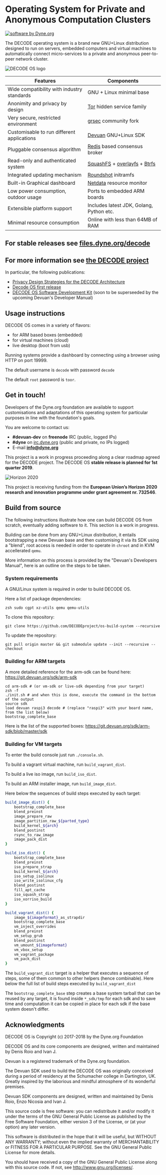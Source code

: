 # Operating System for Private and Anonymous Computation Clusters

[![software by Dyne.org](https://www.dyne.org/wp-content/uploads/2015/12/software_by_dyne.png)](http://www.dyne.org)

<div class="center">

The DECODE operating system is a brand new GNU+Linux distribution
designed to run on servers, embedded computers and virtual machines to
automatically connect micro-services to a private and anonymous
peer-to-peer network cluster.

</div>

<img src="https://decodeos.dyne.org/img/decodeos_logo-800px.jpg" class="pic" alt="DECODE OS logo">

| Features                                   | Components                                                                                                                                                                                                  |
|--------------------------------------------|-------------------------------------------------------------------------------------------------------------------------------------------------------------------------------------------------------------|
| Wide compatibility with industry standards | GNU + Linux minimal base                                                                                                                                                                                    |
| Anonimity and privacy by design            | [Tor](https://torproject.org) hidden service family                                                                                                                                                         |
| Very secure, restricted environment        | [grsec](https://github.com/minipli/linux-unofficial_grsec/wiki) community fork                                                                                                                              |
| Customisable to run different applications | [Devuan](https://devuan.org) GNU+Linux SDK                                                                                                                                                                  |
| Pluggable consensus algorithm              | [Redis](https://redis.io) based consensus broker                                                                                                                                                            |
| Read-only and authenticated system         | [SquashFS](http://tldp.org/HOWTO/SquashFS-HOWTO/whatis.html) + [overlayfs](https://www.kernel.org/doc/Documentation/filesystems/overlayfs.txt) + [Btrfs](https://btrfs.wiki.kernel.org/index.php/Main_Page) |
| Integrated updating mechanism              | [Roundshot](https://github.com/DECODEproject/roundshot) initramfs                                                                                                                                           |
| Built-in Graphical dashboard		     | [Netdata](https://github.com/netdata/netdata) resource monitor                                                                                                                                              |
| Low power consumption, outdoor usage       | Ports to embedded ARM boards                                                                                                                                                                                |
| Extensible platform support                | Includes latest JDK, Golang, Python etc.                                                                                                                                                                    |
| Minimal resource consumption               | Online with less than 64MB of RAM                                                                                                                                                                           |

## For stable releases see <a href="https://files.dyne.org/decode">files.dyne.org/decode</a>

## For more information see <a href="https://decodeproject.eu">the DECODE project</a>

In particular, the following publications:

- <a href="https://decodeproject.eu/publications/privacy-design-strategies-decode-architecture">Privacy Design Strategies for the DECODE Architecture</a>
- <a href="https://decodeproject.eu/publications/decode-os-first-release">Decode OS first release</a>
- <a href="https://decodeproject.eu/publications/decode-os-software-development-kit">DECODE OS Software Development Kit</a> (soon to be superseeded by the upcoming Devuan's Developer Manual)

## Usage instructions

DECODE OS comes in a variety of flavors:

- for ARM based boxes (embedded)
- for virtual machines (cloud)
- live desktop (boot from usb)

Running systems provide a dashboard by connecting using a browser
using HTTP on port 19999.

The default username is `decode` with password `decode`

The default `root` password is `toor`.

## Get in touch!

Developers of the Dyne.org foundation are available to support
customisations and adaptations of this operating system for particular
purposes in line with the foundation's goals.

You are welcome to contact us:

 - **#devuan-dev** on **freenode** IRC (public, logged IPs)
 - **#dyne** on <a href="https://irc.dyne.org">irc.dyne.org</a> (public and private, no IPs logged)
 - E-mail **info@dyne.org**

This project is a work in progress proceeding along a clear roadmap
agreed for the DECODE project. The DECODE OS **stable release is planned
for 1st quarter 2019**.

<img alt="Horizon 2020" src="https://zenroom.dyne.org/img/ec_logo.png" class="pic">

This project is receiving funding from the **European Union’s Horizon
2020 research and innovation programme under grant agreement
nr. 732546**.

## Build from source

The following instructions illustrate how one can build DECODE OS from
scratch, eventually adding software to it. This section is a work in
progress.

Building can be done from any GNU+Linux distribution, it entails
bootstrapping a new Devuan base and then customising it via its SDK
using a "blend", root access is needed in order to operate in `chroot`
and in KVM accellerated `qemu`.

More information on this process is provided by the "Devuan's
Developers Manual", here is an outline on the steps to be taken.



### System requirements

A GNU/Linux system is required in order to build DECODE OS.

Here a list of package dependencies:
```
zsh sudo cgpt xz-utils qemu qemu-utils
```

To clone this repository:

```
git clone https://github.com/DECODEproject/os-build-system --recursive
```

To update the repository:

```
git pull origin master && git submodule update --init --recursive --checkout
```


### Building for ARM targets

A more detailed reference for the arm-sdk can be found here: https://git.devuan.org/sdk/arm-sdk

```
cd arm-sdk # (or vm-sdk or live-sdk depending from your target)
zsh -f
./init.sh # and when this is done, execute the command in the bottom of the output
source sdk
load devuan raspi3 decode # (replace "raspi3" with your board name, from the list below)
bootstrap_complete_base
```

Here is the list of the supported boxes: https://git.devuan.org/sdk/arm-sdk/blob/master/sdk 


### Building for VM targets


To enter the build console just run `./console.sh`.

To build a vagrant virtual machine, run `build_vagrant_dist`.

To build a live iso image, run `build_iso_dist`.

To build an ARM installer image, run `build_image_dist`.

Here below the sequences of build steps executed by each target:

```sh
build_image_dist() {
	bootstrap_complete_base
	blend_preinst
	image_prepare_raw
	image_partition_raw_${parted_type}
	build_kernel_${arch}
	blend_postinst
	rsync_to_raw_image
	image_pack_dist
}

build_iso_dist() {
	bootstrap_complete_base
	blend_preinst
	iso_prepare_strap
	build_kernel_${arch}
	iso_setup_isolinux
	iso_write_isolinux_cfg
	blend_postinst
	fill_apt_cache
	iso_squash_strap
	iso_xorriso_build
}

build_vagrant_dist() {
	image_${imageformat}_as_strapdir
	bootstrap_complete_base
	vm_inject_overrides
	blend_preinst
	vm_setup_grub
	blend_postinst
	vm_umount_${imageformat}
	vm_vbox_setup
	vm_vagrant_package
	vm_pack_dist
}
```

The `build_vagrant_dist` target is a helper that executes a sequence
of steps, some of them common to other helpers (hence
combinable). Here below the full list of build steps executed by
`build_vagrant_dist`

The `bootstrap_complete_base` step creates a base system tarball that
can be reused by any target, it is found inside `*_sdk/tmp` for each
sdk and to save time and computation it can be copied in place for
each sdk if the base system doesn't differ.

## Acknowledgments

DECODE OS is Copyright (c) 2017-2018 by the Dyne.org Foundation

DECODE OS and its core components are designed, written and maintained
by Denis Roio and Ivan J.

Devuan is a registered trademark of the Dyne.org foundation.

The Devuan SDK used to build the DECODE OS was originally conceived
during a period of residency at the Schumacher college in Dartington,
UK. Greatly inspired by the laborious and mindful atmosphere of its
wonderful premises.

Devuan SDK components are designed, written and maintained by Denis
Roio, Enzo Nicosia and Ivan J.

This source code is free software: you can redistribute it and/or modify it
under the terms of the GNU General Public License as published by the Free
Software Foundation, either version 3 of the License, or (at your option)
any later version.

This software is distributed in the hope that it will be useful, but
WITHOUT ANY WARRANTY; without even the implied warranty of MERCHANTABILITY
or FITNESS FOR A PARTICULAR PURPOSE. See the GNU General Public License for
more details.

You should have received a copy of the GNU General Public License along
with this source code. If not, see <http://www.gnu.org/licenses/>.
